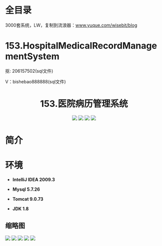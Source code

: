 # 全目录

3000套系统，LW，复制到流浪器：www.yuque.com/wisebit/blog
# 153.HospitalMedicalRecordManagementSystem

<p>抠: 206157502(sql文件)</p>
<p>V：bishebao888888(sql文件)</p>

<p><h1 align="center">153.医院病历管理系统</h1></p>


<p align="center">
	<img src="https://img.shields.io/badge/jdk-1.8-orange.svg"/>
    <img src="https://img.shields.io/badge/spring-5.x-lightgrey.svg"/>
    <img src="https://img.shields.io/badge/springmvc-3.x-blue.svg"/>
    <img src="https://img.shields.io/badge/mybatis-5.x-yellow.svg"/>
</p>

# 简介
>
> 


# 环境

- <b>IntelliJ IDEA 2009.3</b>

- <b>Mysql 5.7.26</b>

- <b>Tomcat 9.0.73</b>

- <b>JDK 1.8</b>




## 缩略图


![](https://bitwise.oss-cn-heyuan.aliyuncs.com/2024/9/10/63d20fc4-86f6-4753-be14-e16bfdfd83b1.png)
![](https://bitwise.oss-cn-heyuan.aliyuncs.com/2024/9/10/5881e5f7-0d37-408e-8734-dabcc15dceb0.png)
![](https://bitwise.oss-cn-heyuan.aliyuncs.com/2024/9/10/5e8f7471-7c81-4c7f-a4d5-ef0197a05131.png)
![](https://bitwise.oss-cn-heyuan.aliyuncs.com/2024/9/10/56771f85-cdc7-47bd-a642-f2d0c91e2ddc.png)
![](https://bitwise.oss-cn-heyuan.aliyuncs.com/2024/9/10/9b0de7d8-ed3b-4a3a-8d69-0933a2f25a85.png)



